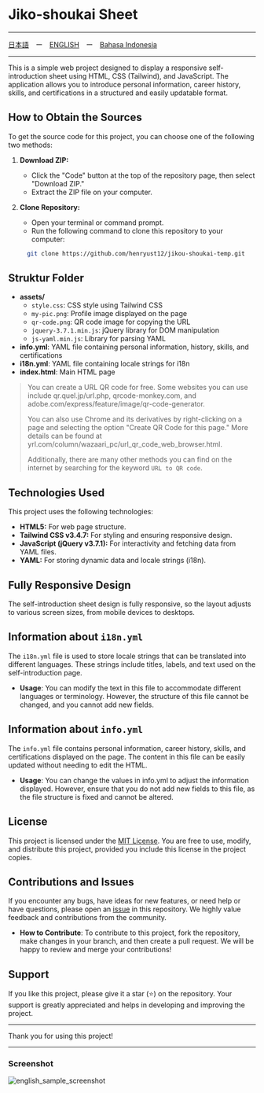 # Jiko-shoukai Sheet

---

[日本語](./README-ja.md)　ー　[ENGLISH](./README-en.md)　ー　[Bahasa Indonesia](./README.md)

---

This is a simple web project designed to display a responsive self-introduction sheet using HTML, CSS (Tailwind), and JavaScript. The application allows you to introduce personal information, career history, skills, and certifications in a structured and easily updatable format.

## How to Obtain the Sources

To get the source code for this project, you can choose one of the following two methods:

1. **Download ZIP:**
   - Click the "Code" button at the top of the repository page, then select "Download ZIP."
   - Extract the ZIP file on your computer.

2. **Clone Repository:**
   - Open your terminal or command prompt.
   - Run the following command to clone this repository to your computer:

   ```bash
     git clone https://github.com/henryust12/jikou-shoukai-temp.git
    ```

## Struktur Folder

- **assets/**
  - `style.css`: CSS style using Tailwind CSS
  - `my-pic.png`: Profile image displayed on the page
  - `qr-code.png`: QR code image for copying the URL
  - `jquery-3.7.1.min.js`: jQuery library for DOM manipulation
  - `js-yaml.min.js`: Library for parsing YAML
- **info.yml**: YAML file containing personal information, history, skills, and certifications
- **i18n.yml**: YAML file containing locale strings for i18n
- **index.html**: Main HTML page

> You can create a URL QR code for free. Some websites you can use include qr.quel.jp/url.php, qrcode-monkey.com, and adobe.com/express/feature/image/qr-code-generator.
>
> You can also use Chrome and its derivatives by right-clicking on a page and selecting the option "Create QR Code for this page." More details can be found at yrl.com/column/wazaari_pc/url_qr_code_web_browser.html.
>
> Additionally, there are many other methods you can find on the internet by searching for the keyword `URL to QR code`.

## Technologies Used

This project uses the following technologies:

- **HTML5:** For web page structure.
- **Tailwind CSS v3.4.7:** For styling and ensuring responsive design.
- **JavaScript (jQuery v3.7.1):** For interactivity and fetching data from YAML files.
- **YAML:** For storing dynamic data and locale strings (i18n).

## Fully Responsive Design

The self-introduction sheet design is fully responsive, so the layout adjusts to various screen sizes, from mobile devices to desktops.

## Information about `i18n.yml`

The `i18n.yml` file is used to store locale strings that can be translated into different languages. These strings include titles, labels, and text used on the self-introduction page.

- **Usage**: You can modify the text in this file to accommodate different languages or terminology. However, the structure of this file cannot be changed, and you cannot add new fields.

## Information about `info.yml`

The `info.yml` file contains personal information, career history, skills, and certifications displayed on the page. The content in this file can be easily updated without needing to edit the HTML.

- **Usage**: You can change the values in info.yml to adjust the information displayed. However, ensure that you do not add new fields to this file, as the file structure is fixed and cannot be altered.


## License

This project is licensed under the [MIT License](LICENSE). You are free to use, modify, and distribute this project, provided you include this license in the project copies.

## Contributions and Issues

If you encounter any bugs, have ideas for new features, or need help or have questions, please open an [issue](https://github.com/henryust12/jikou-shoukai-temp/issues) in this repository. We highly value feedback and contributions from the community.

- **How to Contribute**: To contribute to this project, fork the repository, make changes in your branch, and then create a pull request. We will be happy to review and merge your contributions!

## Support

If you like this project, please give it a star (⭐) on the repository. Your support is greatly appreciated and helps in developing and improving the project.

---

Thank you for using this project!

---

### Screenshot

![english_sample_screenshot](./english_sample.png)
